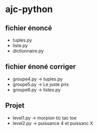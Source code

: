 # ajc-python

## fichier énoncé

- tuples.py
- liste.py
- dictionnaire.py


## fichier énoné corriger

- groupe4.py -> tuples.py
- groupe5.py -> Le juste prix
- groupe6.py -> listes.py

## Projet

- level1.py -> morpion tic tac toe
- level2.py -> puissance 4 et puissanc X